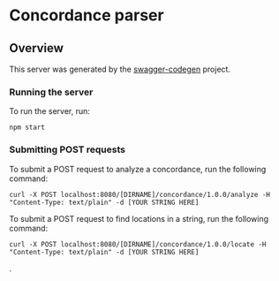 # Concordance parser

## Overview
This server was generated by the [swagger-codegen](https://github.com/swagger-api/swagger-codegen) project. 

### Running the server
To run the server, run:

```
npm start
```

### Submitting POST requests
To submit a POST request to analyze a concordance, run the following command:

```
curl -X POST localhost:8080/[DIRNAME]/concordance/1.0.0/analyze -H "Content-Type: text/plain" -d [YOUR STRING HERE]
```

To submit a POST request to find locations in a string, run the following command:

```
curl -X POST localhost:8080/[DIRNAME]/concordance/1.0.0/locate -H "Content-Type: text/plain" -d [YOUR STRING HERE]
```

.